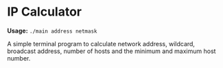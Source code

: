# IP Calculator

**Usage:** `./main address netmask`

A simple terminal program to calculate network address, wildcard, broadcast address, number of hosts and the minimum and maximum host number.